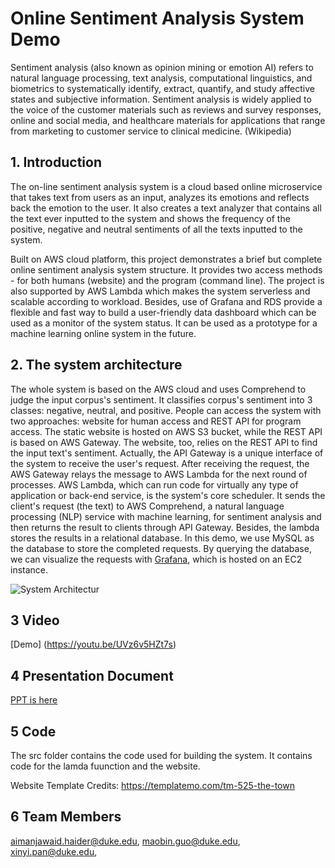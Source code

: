 # Online Sentiment Analysis System Demo

Sentiment analysis (also known as opinion mining or emotion AI) refers to natural language processing, text analysis, computational linguistics, and biometrics to systematically identify, extract, quantify, and study affective states and subjective information. Sentiment analysis is widely applied to the voice of the customer materials such as reviews and survey responses, online and social media, and healthcare materials for applications that range from marketing to customer service to clinical medicine. (Wikipedia)

## 1. Introduction

The on-line sentiment analysis system is a cloud based online microservice that takes text from users as an input, analyzes its emotions and reflects back the emotion to the user.  It also creates a text analyzer that contains all the text ever inputted to the system and shows the frequency of the positive, negative and neutral sentiments of all the texts inputted to the system.

Built on AWS cloud platform, this project demonstrates a brief but complete online sentiment analysis system structure. It provides two access methods - for both humans (website) and the program (command line). The project is also supported by AWS Lambda  which makes the system  serverless and scalable according to workload. Besides, use of Grafana and RDS provide a flexible and fast way to build a user-friendly data dashboard which can be used as a monitor of the system status. It can be used as a prototype for a machine learning online system in the future. 


## 2. The system architecture 

The whole system is based on the AWS cloud and uses Comprehend to judge the input corpus's sentiment.  It classifies corpus's sentiment into 3 classes: negative, neutral, and positive. People can access the system with two approaches: website for human access and REST API for program access. The static website is hosted on AWS S3 bucket, while the REST API is based on AWS Gateway. The website, too, relies on the REST API to find the input text's sentiment. Actually, the API Gateway is a unique interface of the system to receive the user's request. After receiving the request, the AWS Gateway relays the message to AWS Lambda for the next round of processes. AWS Lambda, which can run code for virtually any type of application or back-end service, is the system's core scheduler. It sends the client's request (the text) to AWS Comprehend, a natural language processing (NLP) service with machine learning, for sentiment analysis and then returns the result to clients through API Gateway.  Besides, the lambda stores the results in a relational database. In this demo, we use MySQL as the database to store the completed requests. By querying the database, we can visualize the requests with [Grafana](https://grafana.com/grafana/), which is hosted on an EC2 instance.   

![System Architectur](https://github.com/gamecicn/OSAS_Demo/blob/main/image/architecture.png)


## 3 Video

[Demo] (https://youtu.be/UVz6v5HZt7s)

## 4 Presentation Document

[PPT is here](https://github.com/gamecicn/OSAS_Demo/blob/main/doc/Sentiment%20Analyzer.pptx)


## 5 Code

The src folder contains the code used for building the system. It contains code for the lamda fuunction and the website. 

Website Template Credits: https://templatemo.com/tm-525-the-town

## 6 Team Members 

aimanjawaid.haider@duke.edu, maobin.guo@duke.edu,  xinyi.pan@duke.edu, 


